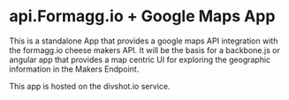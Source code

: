api.Formagg.io + Google Maps App
=====================
This is a standalone App that provides a google maps API integration 
with the formagg.io cheese makers API. It will be the basis for a backbone.js
or angular app that provides a map centric UI for exploring the geographic
information in the Makers Endpoint.

This app is hosted on the divshot.io service. 

